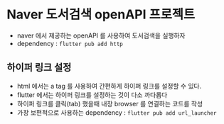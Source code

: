 # Naver 도서검색 openAPI 프로젝트

- naver 에서 제공하는 openAPI 를 사용하여 도서검색을 실행하자
- dependency : `flutter pub add http`

## 하이퍼 링크 설정

- html 에서는 a tag 를 사용하여 간편하게 하이퍼 링크를 설정할 수 있다.
- flutter 에서는 하이퍼 링크를 설정하는 것이 다소 까다롭다
- 하이퍼 링크를 클릭(tab) 했을때 내장 browser 를 연결하는 코드를 작성
- 가장 보편적으로 사용하는 dependency : `flutter pub add url_launcher`
